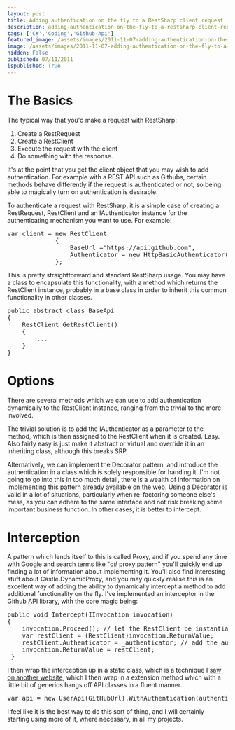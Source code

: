 ```yaml
---
layout: post
title: Adding authentication on the fly to a RestSharp client request
description: adding-authentication-on-the-fly-to-a-restsharp-client-request
tags: ['C#','Coding','Github-Api']
featured_image: /assets/images/2011-11-07-adding-authentication-on-the-fly-to-a-restsharp-client-request.webp
image: /assets/images/2011-11-07-adding-authentication-on-the-fly-to-a-restsharp-client-request.webp
hidden: False
published: 07/11/2011
ispublished: True
---
```

<h1>The Basics</h1>
The typical way that you'd make a request with RestSharp:
<ol>
	<li>Create a RestRequest</li>
	<li>Create a RestClient</li>
	<li>Execute the request with the client</li>
	<li>Do something with the response.</li>
</ol>
It's at the point that you get the client object that you may wish to add authentication. For example with a REST API such as Githubs, certain methods behave differently if the request is authenticated or not, so being able to magically turn on authentication is desirable.

To authenticate a request with RestSharp, it is a simple case of creating a RestRequest, RestClient and an IAuthenticator instance for the authenticating mechanism you want to use. For example:
<pre class="brush:csharp">var client = new RestClient
             {
                 BaseUrl ="https://api.github.com",
                 Authenticator = new HttpBasicAuthenticator(username, password)
             };</pre>
This is pretty straightforward and standard RestSharp usage. You may have a class to encapsulate this functionality, with a method which returns the RestClient instance, probably in a base class in order to inherit this common functionality in other classes.
<pre class="brush:csharp">public abstract class BaseApi
{
    RestClient GetRestClient()
    {
        ...
    }
}</pre>
<h1>Options</h1>
There are several methods which we can use to add authentication dynamically to the RestClient instance, ranging from the trivial to the more involved.

The trivial solution is to add the IAuthenticator as a parameter to the method, which is then assigned to the RestClient when it is created. Easy. Also fairly easy is just make it abstract or virtual and override it in an inheriting class, although this breaks SRP.

Alternatively, we can implement the Decorator pattern, and introduce the authentication in a class which is solely responsible for handing it. I'm not going to go into this in too much detail, there is a wealth of information on implementing this pattern already available on the web. Using a Decorator is valid in a lot of situations, particularly when re-factoring someone else's mess, as you can adhere to the same interface and not risk breaking some important business function. In other cases, it is better to intercept.
<h1>Interception</h1>
A pattern which lends itself to this is called Proxy, and if you spend any time with Google and search terms like "c# proxy pattern" you'll quickly end up finding a lot of information about implementing it. You'll also find interesting stuff about Castle.DynamicProxy, and you may quickly realise this is an excellent way of adding the ability to dynamically intercept a method to add additional functionality on the fly. I've implemented an interceptor in the Github API library, with the core magic being:
<pre class="brush:csharp">public void Intercept(IInvocation invocation)
{
    invocation.Proceed(); // let the RestClient be instantiated as normal.
    var restClient = (RestClient)invocation.ReturnValue;
    restClient.Authenticator = _authenticator; // add the authenticator
    invocation.ReturnValue = restClient;
 }</pre>
I then wrap the interception up in a static class, which is a technique I <a href="http://geekswithblogs.net/BlackRabbitCoder/archive/2010/05/06/c-why-decorate-when-you-can-intercept.aspx">saw on another website</a>, which I then wrap in a extension method which with a little bit of generics hangs off API classes in a fluent manner.
<pre class="brush:csharp">var api = new UserApi(GitHubUrl).WithAuthentication(authenticator);</pre>
I feel like it is the best way to do this sort of thing, and I will certainly starting using more of it, where necessary, in all my projects.
